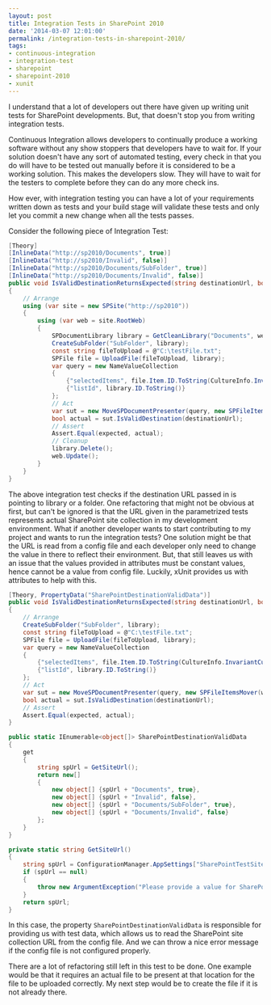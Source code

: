 ```yaml
---
layout: post
title: Integration Tests in SharePoint 2010
date: '2014-03-07 12:01:00'
permalink: /integration-tests-in-sharepoint-2010/
tags:
- continuous-integration
- integration-test
- sharepoint
- sharepoint-2010
- xunit
---
```


I understand that a lot of developers out there have given up writing unit tests for SharePoint developments. But, that doesn't stop you from writing integration tests.

Continuous Integration allows developers to continually produce a working software without any show stoppers that developers have to wait for. If your solution doesn't have any sort of automated testing, every check in that you do will have to be tested out manually before it is considered to be a working solution. This makes the developers slow. They will have to wait for the testers to complete before they can do any more check ins.

How ever, with integration testing you can have a lot of your requirements written down as tests and your build stage will validate these tests and only let you commit a new change when all the tests passes.

Consider the following piece of Integration Test:
```csharp
[Theory]
[InlineData("http://sp2010/Documents", true)]
[InlineData("http://sp2010/Invalid", false)]
[InlineData("http://sp2010/Documents/SubFolder", true)]
[InlineData("http://sp2010/Documents/Invalid", false)]
public void IsValidDestinationReturnsExpected(string destinationUrl, bool expected)
{
    // Arrange
    using (var site = new SPSite("http://sp2010"))
    {
        using (var web = site.RootWeb)
        {
            SPDocumentLibrary library = GetCleanLibrary("Documents", web);
            CreateSubFolder("SubFolder", library);
            const string fileToUpload = @"C:\testFile.txt";
            SPFile file = UploadFile(fileToUpload, library);
            var query = new NameValueCollection
            {
                {"selectedItems", file.Item.ID.ToString(CultureInfo.InvariantCulture)},
                {"listId", library.ID.ToString()}
            };
            // Act
            var sut = new MoveSPDocumentPresenter(query, new SPFileItemsMover(web));
            bool actual = sut.IsValidDestination(destinationUrl);
            // Assert
            Assert.Equal(expected, actual);
            // Cleanup
            library.Delete();
            web.Update();
        }
    }
}
```
The above integration test checks if the destination URL passed in is pointing to library or a folder.
One refactoring that might not be obvious at first, but can't be ignored is that the URL given in the parametrized tests represents actual SharePoint site collection in my development environment. What if another developer wants to start contributing to my project and wants to run the integration tests? One solution might be that the URL is read from a config file and each developer only need to change the value in there to reflect their environment. But, that still leaves us with an issue that the values provided in attributes must be constant values, hence cannot be a value from config file. Luckily, xUnit provides us with attributes to help with this.
```csharp
[Theory, PropertyData("SharePointDestinationValidData")]
public void IsValidDestinationReturnsExpected(string destinationUrl, bool expected)
{
    // Arrange
    CreateSubFolder("SubFolder", library);
    const string fileToUpload = @"C:\testFile.txt";
    SPFile file = UploadFile(fileToUpload, library);
    var query = new NameValueCollection
    {
        {"selectedItems", file.Item.ID.ToString(CultureInfo.InvariantCulture)},
        {"listId", library.ID.ToString()}
    };
    // Act
    var sut = new MoveSPDocumentPresenter(query, new SPFileItemsMover(web));
    bool actual = sut.IsValidDestination(destinationUrl);
    // Assert
    Assert.Equal(expected, actual);
}

public static IEnumerable<object[]> SharePointDestinationValidData
{
    get
    {
        string spUrl = GetSiteUrl();
        return new[]
        {
            new object[] {spUrl + "Documents", true},
            new object[] {spUrl + "Invalid", false},
            new object[] {spUrl + "Documents/SubFolder", true},
            new object[] {spUrl + "Documents/Invalid", false}
        };
    }
}

private static string GetSiteUrl()
{
    string spUrl = ConfigurationManager.AppSettings["SharePointTestSite"];
    if (spUrl == null)
    {
        throw new ArgumentException("Please provide a value for SharePointTestSite in App.config file");
    }
    return spUrl;
}
```
In this case, the property `SharePointDestinationValidData` is responsible for providing us with test data, which allows us to read the SharePoint site collection URL from the config file. And we can throw a nice error message if the config file is not configured properly.

There are a lot of refactoring still left in this test to be done. One example would be that it requires an actual file to be present at that location for the file to be uploaded correctly. My next step would be to create the file if it is not already there.